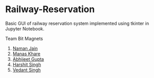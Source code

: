 # Railway-Reservation
Basic GUI of railway reservation system implemented using tkinter in Jupyter Notebook.

Team Bit Magnets
1. [Naman Jain](https://github.com/namannj15)
2. [Manas Khare](https://github.com/ManasKhare3005)
3. [Abhijeet Gupta](https://github.com/abhigupta2000)
4. [Harshit Singh](https://github.com/HarshitSingh27)
5. [Vedant Singh](https://github.com/imvsr-0609)
